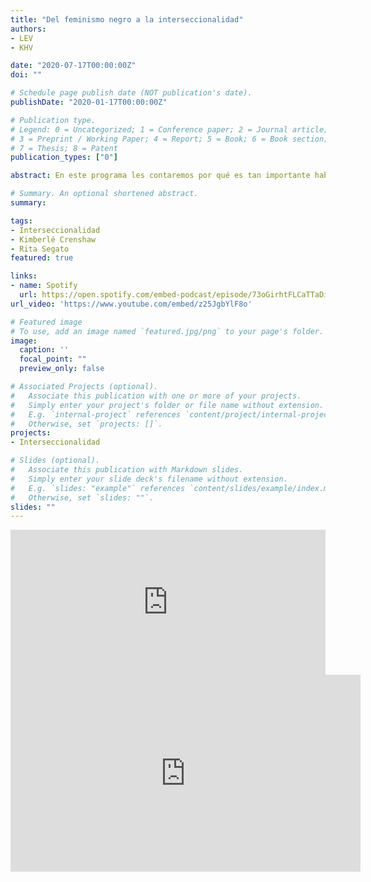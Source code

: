 ```yaml
---
title: "Del feminismo negro a la interseccionalidad"
authors:
- LEV
- KHV

date: "2020-07-17T00:00:00Z"
doi: ""

# Schedule page publish date (NOT publication's date).
publishDate: "2020-01-17T00:00:00Z"

# Publication type.
# Legend: 0 = Uncategorized; 1 = Conference paper; 2 = Journal article;
# 3 = Preprint / Working Paper; 4 = Report; 5 = Book; 6 = Book section;
# 7 = Thesis; 8 = Patent
publication_types: ["0"]

abstract: En este programa les contaremos por qué es tan importante hablar de interseccionalidad tanto en el contexto estadounidense como en el latinoamericano. Conoce qué es, sus alcances y cómo transcendió este marco de análisis difundido por Kimberlé Crenshaw.

# Summary. An optional shortened abstract.
summary: 

tags:
- Interseccionalidad
- Kimberlé Crenshaw
- Rita Segato
featured: true

links:
- name: Spotify
  url: https://open.spotify.com/embed-podcast/episode/73oGirhtFLCaTTaDi0bMev
url_video: 'https://www.youtube.com/embed/z25JgbYlF8o'

# Featured image
# To use, add an image named `featured.jpg/png` to your page's folder. 
image:
  caption: ''
  focal_point: ""
  preview_only: false

# Associated Projects (optional).
#   Associate this publication with one or more of your projects.
#   Simply enter your project's folder or file name without extension.
#   E.g. `internal-project` references `content/project/internal-project/index.md`.
#   Otherwise, set `projects: []`.
projects:
- Interseccionalidad

# Slides (optional).
#   Associate this publication with Markdown slides.
#   Simply enter your slide deck's filename without extension.
#   E.g. `slides: "example"` references `content/slides/example/index.md`.
#   Otherwise, set `slides: ""`.
slides: ""
---
```


<iframe src="https://open.spotify.com/embed-podcast/episode/73oGirhtFLCaTTaDi0bMev" width="100%" height="232" frameborder="0" allowtransparency="true" allow="encrypted-media"></iframe>

<iframe width="560" height="315" src="https://www.youtube.com/embed/z25JgbYlF8o" frameborder="0" allow="accelerometer; autoplay; encrypted-media; gyroscope; picture-in-picture" allowfullscreen></iframe>